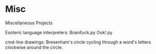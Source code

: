 # Misc
Miscellaneous Projects

Esoteric language interpreters:
Brainfuck.py
Ook!.py

cmd-line drawings:
Bresenham's circle cycling through a word's letters clockwise around the circle.
